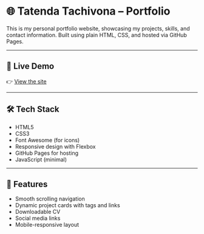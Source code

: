 # 🌐 Tatenda Tachivona – Portfolio

This is my personal portfolio website, showcasing my projects, skills, and contact information. Built using plain HTML, CSS, and hosted via GitHub Pages.

---
## 🔗 Live Demo

👉 [View the site](https://ItsTachie.github.io)

---
## 🛠️ Tech Stack

- HTML5  
- CSS3  
- Font Awesome (for icons)  
- Responsive design with Flexbox  
- GitHub Pages for hosting  
- JavaScript (minimal)

---
## 🧠 Features

- Smooth scrolling navigation
- Dynamic project cards with tags and links
- Downloadable CV
- Social media links
- Mobile-responsive layout
